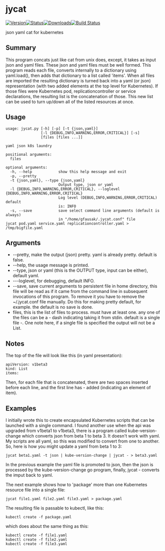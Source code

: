 # jycat
[![Version](https://pypip.in/version/jycat/badge.svg)![Status](https://pypip.in/status/jycat/badge.svg)![Downloads](https://pypip.in/download/jycat/badge.svg)](https://pypi.python.org/pypi/jycat/)[![Build Status](https://travis-ci.org/tacodata/jycat.svg?branch=master)](https://travis-ci.org/lgfausak/jycat)

json yaml cat for kubernetes

## Summary
This program concats just like cat from unix does, except,
it takes as input json and yaml files.  These json and yaml files must
be well formed. This program reads each file, converts internally to
a dictionary using yaml.load(), then adds that dictionary to a list
called 'items'.  When all files are imported the resulting dictionary
is turned back into a yaml (or json) representation (with two added elements at
the top level for Kubernetes).  If those files were Kubernetes pod,
replicationcontroller or service declarations, the resulting list is
the concatenation of those. This new list can be used to turn up/down
all of the listed resources at once. 

## Usage
```
usage: jycat.py [-h] [-p] [-t {json,yaml}]
                [-l {DEBUG,INFO,WARNING,ERROR,CRITICAL}] [-s]
                [files [files ...]]

yaml json k8s laundry

positional arguments:
  files

optional arguments:
  -h, --help            show this help message and exit
  -p, --pretty
  -t {json,yaml}, --type {json,yaml}
                        Output type, json or yaml
  -l {DEBUG,INFO,WARNING,ERROR,CRITICAL}, --loglevel {DEBUG,INFO,WARNING,ERROR,CRITICAL}
                        Log level (DEBUG,INFO,WARNING,ERROR,CRITICAL) default
                        is: INFO
  -s, --save            save select command line arguments (default is always)
                        in "/home/gfausak/.jycat.conf" file
jycat pod.yaml service.yaml replicationcontroller.yaml > /tmp/bigfile.yaml
```
## Arguments
* --pretty, make the output (json) pretty. yaml is already pretty. default is false.
* --help, the usage message is printed.
* --type, json or yaml (this is the OUTPUT type, input can be either), default yaml.
* ---loglevel, for debugging, default INFO.
* --save, save current arguments to persistent file in home directory, this file will be read as if it came from the command line in subsequent invocations of this program.  To remove it you have to remove the ~/.jycat.conf file manually. Do this for making pretty default, for example. the default is no save is done.
* files, this is the list of files to process. must have at least one. any one of the files can be a - dash indicating taking it from stdin. default is a single file -.  One note here, if a single file is specified the output will not be a List.

## Notes
The top of the file will look like this (in yaml presentation):

```
apiVersion: v1beta3
kind: List
items:
```

Then, for each file that is concatenated, there are two spaces inserted before
each line, and the first line has - added (indicating an element of item).

## Examples
I initially wrote this to create encapsulated Kubernetes scripts that can
be launched with a single command.  I found another use when the api was upgraded
from v1beta1 to v1beta3, there is a program called kube-version-change which converts
json from beta 1 to beta 3.  It doesn't work with yaml.  My scripts are all yaml,
so this was modified to convert from one to another. So, here is how you might update
a yaml from beta 1 to 3:

```
jycat beta1.yaml -t json | kube-version-change | jycat - > beta3.yaml
```

In the previous example the yaml file is promoted to json, then the json is
processed by the kube-version-change go program, finally, jycat - converts the
imput back to yaml.

The next example shows how to 'package' more than one Kubernetes resource file
into a single file:

```
jycat file1.yaml file2.yaml file3.yaml > package.yaml
```

The resulting file is passable to kubectl, like this:

```
kubectl create -f package.yaml
```

which does about the same thing as this:
```
kubectl create -f file1.yaml
kubectl create -f file2.yaml
kubectl create -f file3.yaml
```


